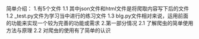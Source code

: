 简单介绍：
    1.有5个文件
        1.1 其中json文件和html文件是将爬取内容写下后的文件
        1.2 _test.py文件为学习当中进行的练习文件
        1.3 bIg.py文件相对来说，运用前面的功能来实现一个较为完善的功能或需求
    2.第一部分情况
        2.1 了解爬虫的简单使用方法与原理
        2.2 对爬虫的使用有了简单的认识